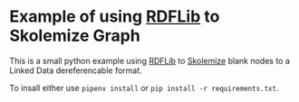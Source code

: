 # Example of using [RDFLib](https://github.com/RDFLib/rdflib) to Skolemize Graph

This is a small python example using [RDFLib](https://github.com/RDFLib/rdflib) to [Skolemize](https://www.w3.org/TR/rdf11-concepts/#section-skolemization) blank nodes to a Linked Data dereferencable format.

To insall either use `pipenv install` or `pip install -r requirements.txt`.
